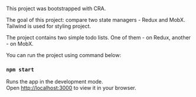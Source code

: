 This project was bootstrapped with CRA.

The goal of this project: compare two state managers - Redux and MobX.
Tailwind is used for styling project.

The project contains two simple todo lists. One of them - on Redux, another - on MobX.

You can run the project using command below:

### `npm start`

Runs the app in the development mode.\
Open [http://localhost:3000](http://localhost:3000) to view it in your browser.
